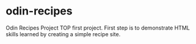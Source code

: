 # odin-recipes
Odin Recipes Project
TOP first project. First step is to demonstrate HTML skills learned by creating a simple recipe site.
